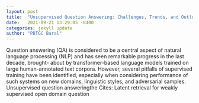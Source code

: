 ```yaml
---
layout: post
title:  "Unsupervised Question Answering: Challenges, Trends, and Outlook"
date:   2021-09-21 13:29:05 -0400
categories: jekyll update
author: "PBTGC Baral"
---
```

Question answering (QA) is considered to be a central aspect of natural language processing (NLP) and has seen remarkable progress in the last decade, brought- about by transformer-based language models trained on large human-annotated text corpora. However, several pitfalls of supervised training have been identified, especially when considering performance of such systems on new domains, linguistic styles, and adversarial samples. Unsupervised question answeringthe Cites: Latent retrieval for weakly supervised open domain question